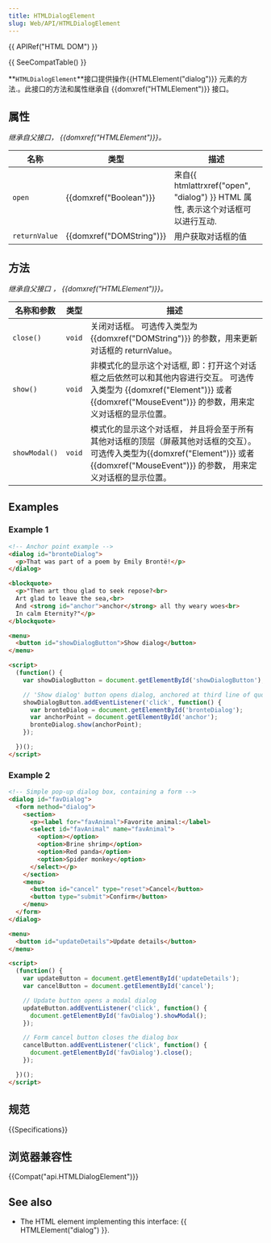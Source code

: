 ```yaml
---
title: HTMLDialogElement
slug: Web/API/HTMLDialogElement
---
```


{{ APIRef("HTML DOM") }}

{{ SeeCompatTable() }}

**`HTMLDialogElement`**接口提供操作{{HTMLElement("dialog")}} 元素的方法.。此接口的方法和属性继承自 {{domxref("HTMLElement")}} 接口。

## 属性

_继承自父接口， {{domxref("HTMLElement")}}。_

| 名称          | 类型                             | 描述                                                                                        |
| ------------- | -------------------------------- | ------------------------------------------------------------------------------------------- |
| `open`        | {{domxref("Boolean")}}     | 来自{{ htmlattrxref("open", "dialog") }} HTML 属性, 表示这个对话框可以进行互动. |
| `returnValue` | {{domxref("DOMString")}} | 用户获取对话框的值                                                                          |

## 方法

_继承自父接口 ， {{domxref("HTMLElement")}}。_

| 名称和参数    | 类型   | 描述                                                                                                                                                                                                     |
| ------------- | ------ | -------------------------------------------------------------------------------------------------------------------------------------------------------------------------------------------------------- |
| `close()`     | `void` | 关闭对话框。 可选传入类型为 {{domxref("DOMString")}} 的参数，用来更新对话框的 returnValue。                                                                                                      |
| `show()`      | `void` | 非模式化的显示这个对话框, 即：打开这个对话框之后依然可以和其他内容进行交互。 可选传入类型为 {{domxref("Element")}} 或者 {{domxref("MouseEvent")}} 的参数，用来定义对话框的显示位置。        |
| `showModal()` | `void` | 模式化的显示这个对话框， 并且将会至于所有其他对话框的顶层（屏蔽其他对话框的交互）。 可选传入类型为{{domxref("Element")}} 或者 {{domxref("MouseEvent")}} 的参数， 用来定义对话框的显示位置。 |

## Examples

### Example 1

```html
<!-- Anchor point example -->
<dialog id="bronteDialog">
  <p>That was part of a poem by Emily Brontë!</p>
</dialog>

<blockquote>
  <p>"Then art thou glad to seek repose?<br>
  Art glad to leave the sea,<br>
  And <strong id="anchor">anchor</strong> all thy weary woes<br>
  In calm Eternity?"</p>
</blockquote>

<menu>
  <button id="showDialogButton">Show dialog</button>
</menu>

<script>
  (function() {
    var showDialogButton = document.getElementById('showDialogButton');

    // 'Show dialog' button opens dialog, anchored at third line of quote
    showDialogButton.addEventListener('click', function() {
      var bronteDialog = document.getElementById('bronteDialog');
      var anchorPoint = document.getElementById('anchor');
      bronteDialog.show(anchorPoint);
    });

  })();
</script>
```

### Example 2

```html
<!-- Simple pop-up dialog box, containing a form -->
<dialog id="favDialog">
  <form method="dialog">
    <section>
      <p><label for="favAnimal">Favorite animal:</label>
      <select id="favAnimal" name="favAnimal">
        <option></option>
        <option>Brine shrimp</option>
        <option>Red panda</option>
        <option>Spider monkey</option>
      </select></p>
    </section>
    <menu>
      <button id="cancel" type="reset">Cancel</button>
      <button type="submit">Confirm</button>
    </menu>
  </form>
</dialog>

<menu>
  <button id="updateDetails">Update details</button>
</menu>

<script>
  (function() {
    var updateButton = document.getElementById('updateDetails');
    var cancelButton = document.getElementById('cancel');

    // Update button opens a modal dialog
    updateButton.addEventListener('click', function() {
      document.getElementById('favDialog').showModal();
    });

    // Form cancel button closes the dialog box
    cancelButton.addEventListener('click', function() {
      document.getElementById('favDialog').close();
    });

  })();
</script>
```

## 规范

{{Specifications}}

## 浏览器兼容性

{{Compat("api.HTMLDialogElement")}}

## See also

- The HTML element implementing this interface: {{ HTMLElement("dialog") }}.
